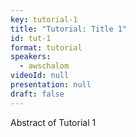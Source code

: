 ```yaml
---
key: tutorial-1
title: "Tutorial: Title 1"
id: tut-1
format: tutorial
speakers:
  - awschalom
videoId: null
presentation: null
draft: false
---
```

Abstract of Tutorial 1
